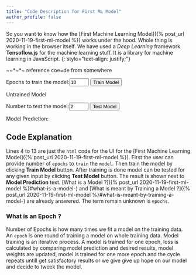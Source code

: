 ```yaml
---
title: "Code Description for First ML Model"
author_profile: false
---
```


So you want to know how the [First Machine Learning Model]({% post_url 2020-11-19-first-ml-model %}) works under the hood. Whole thing is working in the browser itself. We have used a *Deep Learning* framework **Tensoflow.js** for the machine learning stuff. It is a library for machine learning in JavaScript.
{: style="text-align: justify;"}

*~*~*~*~ reference coe=de from somewhere

<html>
    <body>
        <span>Epochs to train the model:</span><input type="number" id="epochs_input" min="1"
        value="10" style="width: 4em;">
        <button type="button" id="train_button" onclick="trainModel()">Train Model</button><br>
        <p id="message">Untrained Model</p>
        <!-- take user input and test model -->
        <span>Number to test the model:</span><input type="number" id="test_input"
        value="2" style="width: 4em;">
        <button type="button" id="test_button" onclick="testModel()">Test Model</button>
        <br>
        <p id="result">Model Prediction: </p>
    </body>
    <!-- To have Tensorflow in your browser add the right source in script tag -->
    <script src="https://cdn.jsdelivr.net/npm/@tensorflow/tfjs@latest/dist/tf.min.js"></script>
    <script lang="js">
        /*
        x are the inputs and y are the outputs. For this set of inputs, outputs are known 
        but the relationship between them is not known. In traditional computing we design 
        the system to get the desired output. But in machine learning we let the system learn
        the relationship by going through the epochs of training.
        */
       /*
       For input "1.0" output is "2.0" and for input "2.0" the output is "4.0".
       You can easily guess the mathematical relationship betweent the two
       set of numbers. It is "y = 2x". For this simple case we could guess it.
        */
        // In tensorflow.js they are defined as follows
        const x = tf.tensor2d([-1.0, 0.0, 1.0, 2.0, 3.0, 4.0], [6, 1]);
        const y = tf.tensor2d([-2.0, 0.0, 2.0, 4.0, 6.0, 8.0], [6, 1]);
        let user_epochs;
        // First we define a very simple machine learning model.
        const model = tf.sequential();
        model.add(tf.layers.dense({units: 1, inputShape: [1]}));
        model.compile({loss:'meanSquaredError', 
                       optimizer:'sgd'});
        /*
        function to train the model with given set of inputs and outputs for number of epochs
        as specified and a callback to show loss after each epoch in the console
        */
        async function doTraining(model){
            const history = 
                  await model.fit(x, y, 
                        { epochs: user_epochs,
                          callbacks:{
                              onEpochEnd: async(epoch, logs) =>{
                                  console.log("Epoch:" 
                                              + epoch 
                                              + " Loss:" 
                                              + logs.loss);                         
                              }
                          }
                        });
        }
        // Finally train the model by calling the function "doTraining"
        function trainModel() {
            user_epochs = Number(document.getElementById("epochs_input").value);
            const test_btn = document.getElementById("test_button");
            const train_msg = document.getElementById("message");
            test_btn.disabled = true;
            train_msg.innerHTML = 'Hold on!! Model training';
            doTraining(model).then(() => {
            test_btn.disabled = false;
            train_msg.innerHTML = 'Model Trained!! Now test the model';
        });
        }        
        // function to test the model
        function testModel() {
            // Get the user input value and convert it to number
            const input = Number(document.getElementById("test_input").value);
            // Get prediction from the model for user given input. Model prediction
            // is a Tensor
            const output = model.predict(tf.tensor2d([input], [1,1]));
            // Get the numerical value from the tensor using dataSync() and round it
            const output_number = output.dataSync()[0].toFixed(0);
            document.getElementById("result").innerHTML = 'Model Prediction: ' + output_number;
        }
    </script>
</html>

<script src="https://gist.github.com/tensaurus/875489629e84aab566432692508fb0c2.js"></script>

## Code Explanation

Lines 4 to 13 are just the `html` code for the UI for the [First Machine Learning Model]({% post_url 2020-11-19-first-ml-model %}). First the user can provide number of `epochs` to `train` the `model`. Then train the model by clicking **Train Model** button. After training is done model can be tested for any given input by clicking **Test Model** button. The result is shown next to **Model Prediction** text. [What is a Model ?]({% post_url 2020-11-19-first-ml-model %}#what-is-a-model-) and [What is meant by Training a Model ?]({% post_url 2020-11-19-first-ml-model %}#what-is-meant-by-training-a-model-) are already answered. The term remain unknown is `epochs`.

### What is an Epoch ?

Number of Epochs is how many times we fit a model on the training data. An `epoch` is one round of training a model on whole training data. Model training is an iterative process. A model is trained for one epoch, loss is calculated by comparing model prediction and desired results, model weights are updated, model is trained for one more epoch and the cycle repeats untill get satisfactory results or we give give up hope on our model and decide to tweek the model.